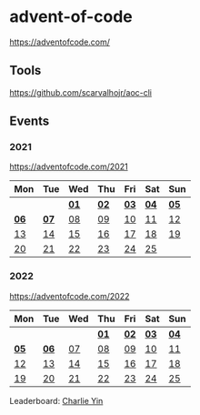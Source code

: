 # advent-of-code
 
https://adventofcode.com/

## Tools

https://github.com/scarvalhojr/aoc-cli

## Events
### 2021

https://adventofcode.com/2021

|Mon|Tue|Wed|Thu|Fri|Sat|Sun|
|---|---|---|---|---|---|---|
|   |   |[**01**](2021/01/solution.ipynb)|[**02**](2021/02/solution.ipynb)|[**03**](2021/03/solution.ipynb)|[**04**](2021/04/solution.ipynb)|[**05**](2021/05/solution.ipynb)|
|[**06**](2021/06/solution.ipynb)|[**07**](2021/07/solution.ipynb)|[08](2021/08/solution.ipynb)|[09](2021/09/solution.ipynb)|[10](2021/10/solution.ipynb)|[11](2021/11/solution.ipynb)|[12](2021/12/solution.ipynb)|
|[13](2021/13/solution.ipynb)|[14](2021/14/solution.ipynb)|[15](2021/15/solution.ipynb)|[16](2021/16/solution.ipynb)|[17](2021/17/solution.ipynb)|[18](2021/18/solution.ipynb)|[19](2021/19/solution.ipynb)|
|[20](2021/20/solution.ipynb)|[21](2021/21/solution.ipynb)|[22](2021/22/solution.ipynb)|[23](2021/23/solution.ipynb)|[24](2021/24/solution.ipynb)|[25](2021/25/solution.ipynb)|

### 2022

https://adventofcode.com/2022

|Mon|Tue|Wed|Thu|Fri|Sat|Sun|
|---|---|---|---|---|---|---|
|   |   |   |[**01**](2022/01/solution.ipynb)|[**02**](2022/02/solution.ipynb)|[**03**](2022/03/solution.ipynb)|[**04**](2022/04/solution.ipynb)|
|[**05**](2022/05/solution.ipynb)|[**06**](2022/06/solution.ipynb)|[07](2022/07/solution.ipynb)|[08](2022/08/solution.ipynb)|[09](2022/09/solution.ipynb)|[10](2022/10/solution.ipynb)|[11](2022/11/solution.ipynb)|
|[12](2022/12/solution.ipynb)|[13](2022/13/solution.ipynb)|[14](2022/14/solution.ipynb)|[15](2022/15/solution.ipynb)|[16](2022/16/solution.ipynb)|[17](2022/17/solution.ipynb)|[18](2022/18/solution.ipynb)|
|[19](2022/19/solution.ipynb)|[20](2022/20/solution.ipynb)|[21](2022/21/solution.ipynb)|[22](2022/22/solution.ipynb)|[23](2022/23/solution.ipynb)|[24](2022/24/solution.ipynb)|[25](2022/25/solution.ipynb)|


Leaderboard: [Charlie Yin](https://adventofcode.com/2022/leaderboard/private/view/2343282)
